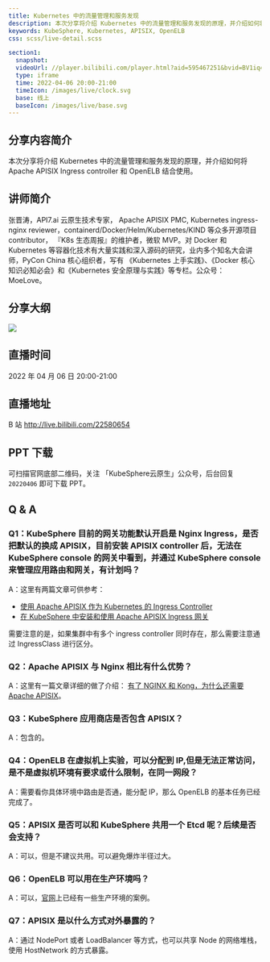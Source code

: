```yaml
---
title: Kubernetes 中的流量管理和服务发现
description: 本次分享将介绍 Kubernetes 中的流量管理和服务发现的原理，并介绍如何将 Apache APISIX Ingress controller 和 OpenELB 结合使用。
keywords: KubeSphere, Kubernetes, APISIX, OpenELB
css: scss/live-detail.scss

section1:
  snapshot: 
  videoUrl: //player.bilibili.com/player.html?aid=595467251&bvid=BV1iq4y1a78Q&cid=569257329&page=1&high_quality=1
  type: iframe
  time: 2022-04-06 20:00-21:00
  timeIcon: /images/live/clock.svg
  base: 线上
  baseIcon: /images/live/base.svg
---
```

## 分享内容简介

本次分享将介绍 Kubernetes 中的流量管理和服务发现的原理，并介绍如何将 Apache APISIX Ingress controller 和 OpenELB 结合使用。

## 讲师简介

张晋涛，API7.ai 云原生技术专家， Apache APISIX PMC, Kubernetes ingress-nginx reviewer，containerd/Docker/Helm/Kubernetes/KIND 等众多开源项目 contributor， 『K8s 生态周报』的维护者，微软 MVP。对 Docker 和 Kubernetes 等容器化技术有大量实践和深入源码的研究，业内多个知名大会讲师，PyCon China 核心组织者，写有 《Kubernetes 上手实践》、《Docker 核心知识必知必会》和《Kubernetes 安全原理与实践》等专栏。公众号：MoeLove。

## 分享大纲

![](https://pek3b.qingstor.com/kubesphere-community/images/k8s-apisix-openelb0406-live.png)

## 直播时间

2022 年 04 月 06 日 20:00-21:00

## 直播地址

B 站  http://live.bilibili.com/22580654

## PPT 下载

可扫描官网底部二维码，关注 「KubeSphere云原生」公众号，后台回复 `20220406` 即可下载 PPT。

## Q & A 

### Q1：KubeSphere 目前的网关功能默认开启是 Nginx Ingress，是否把默认的换成 APISIX，目前安装 APISIX controller 后，无法在 KubeSphere console 的网关中看到，并通过 KubeSphere console 来管理应用路由和网关，有计划吗？

A：这里有两篇文章可供参考：
- [使用 Apache APISIX 作为 Kubernetes 的 Ingress Controller](https://kubesphere.io/zh/blogs/kubesphere-apacheapisix/)
- [在 KubeSphere 中安装和使用 Apache APISIX Ingress 网关](https://kubesphere.io/zh/blogs/use-apache-apisix-ingress-in-kubesphere/)

需要注意的是，如果集群中有多个 ingress controller 同时存在，那么需要注意通过 IngressClass 进行区分。

### Q2：Apache APISIX 与 Nginx 相比有什么优势？

A：这里有一篇文章详细的做了介绍：
[有了 NGINX 和 Kong，为什么还需要 Apache APISIX](https://www.apiseven.com/blog/why-we-need-Apache-APISIX)。

### Q3：KubeSphere 应用商店是否包含 APISIX？

A：包含的。

### Q4：OpenELB 在虚拟机上实验，可以分配到 IP,但是无法正常访问，是不是虚拟机环境有要求或什么限制，在同一网段？

A：需要看你具体环境中路由是否通，能分配 IP，那么 OpenELB 的基本任务已经完成了。

### Q5：APISIX 是否可以和 KubeSphere 共用一个 Etcd 呢？后续是否会支持？


A：可以，但是不建议共用。可以避免爆炸半径过大。


### Q6：OpenELB 可以用在生产环境吗？


A：可以，[官网](https://openelb.github.io/)上已经有一些生产环境的案例。

### Q7：APISIX 是以什么方式对外暴露的？


A：通过 NodePort 或者 LoadBalancer 等方式，也可以共享 Node 的网络堆栈，使用 HostNetwork 的方式暴露。


